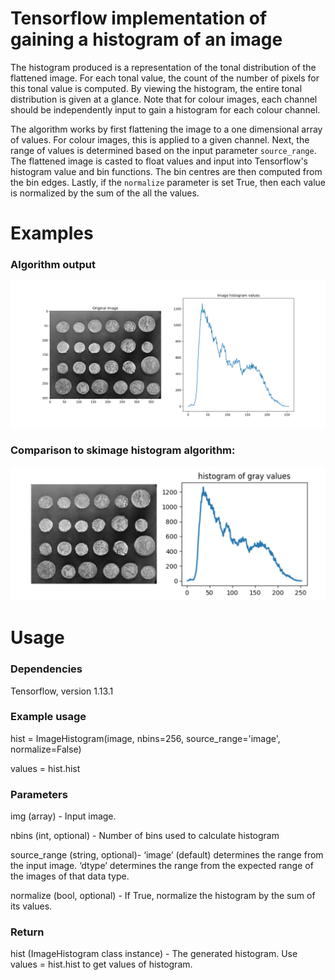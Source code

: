 # Tensorflow implementation of gaining a histogram of an image

The histogram produced is a representation of the tonal distribution of the flattened image.
For each tonal value, the count of the number of pixels for this tonal value is computed. By
viewing the histogram, the entire tonal distribution is given at a glance. Note that for colour images, each channel should be independently input to gain a histogram for each colour channel. 

The algorithm works by first flattening the image to a one dimensional array of values. For
colour images, this is applied to a given channel. Next, the range of values is determined
based on the input parameter `source_range`. The flattened image is casted to float values 
and input into Tensorflow's histogram value and bin functions. The bin centres are then 
computed from the bin edges. Lastly, if the `normalize` parameter is set True, then each value is  normalized by the sum of the all the values. 

# Examples
### Algorithm output
![Tensorflow output](example_output.png) 

### Comparison to skimage histogram algorithm:
![skimage output](skimage_output.png) 

# Usage
### Dependencies
Tensorflow, version 1.13.1

### Example usage
hist = ImageHistogram(image, nbins=256, source_range='image', normalize=False)

values = hist.hist

### Parameters
img (array) - Input image.

nbins (int, optional) - Number of bins used to calculate histogram

source_range (string, optional)- ‘image’ (default) determines the range from the input image. ‘dtype’ determines the range from the expected range of the images of that data type.

normalize (bool, optional) - If True, normalize the histogram by the sum of its values.

### Return
hist (ImageHistogram class instance) - The generated histogram. Use values = hist.hist to get values of histogram.


